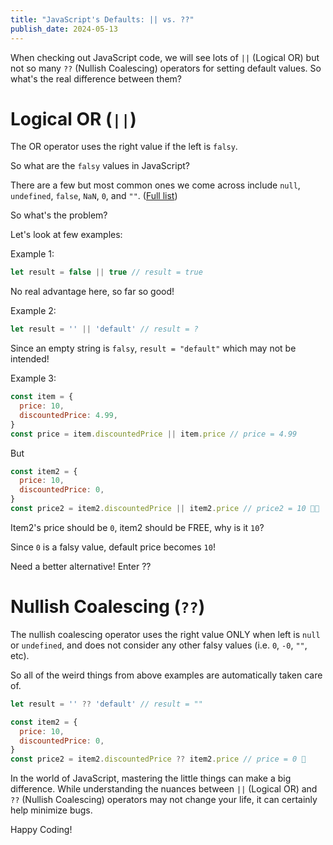 ```yaml
---
title: "JavaScript's Defaults: || vs. ??"
publish_date: 2024-05-13
---
```


When checking out JavaScript code, we will see lots of `||` (Logical OR) but not so many `??` (Nullish Coalescing) operators for setting default values. So what's the real difference between them?

# Logical OR (`||`)

The OR operator uses the right value if the left is `falsy`.

So what are the `falsy` values in JavaScript?

There are a few but most common ones we come across include `null`, `undefined`, `false`, `NaN`, `0`, and `""`. ([Full list](https://developer.mozilla.org/en-US/docs/Glossary/Falsy))

So what's the problem?

Let's look at few examples:

Example 1:

```js
let result = false || true // result = true
```

No real advantage here, so far so good!

Example 2:

```js
let result = '' || 'default' // result = ?
```

Since an empty string is `falsy`, `result = "default"` which may not be intended!

Example 3:

```js
const item = {
  price: 10,
  discountedPrice: 4.99,
}
const price = item.discountedPrice || item.price // price = 4.99
```

But

```js
const item2 = {
  price: 10,
  discountedPrice: 0,
}
const price2 = item2.discountedPrice || item2.price // price2 = 10 🤷🏻
```

Item2's price should be `0`, item2 should be FREE, why is it `10`?

Since `0` is a falsy value, default price becomes `10`!

Need a better alternative! Enter ??

# Nullish Coalescing (`??`)

The nullish coalescing operator uses the right value ONLY when left is `null` or `undefined`, and does not consider any other falsy values (i.e. `0`, `-0`, `""`, etc).

So all of the weird things from above examples are automatically taken care of.

```js
let result = '' ?? 'default' // result = ""

const item2 = {
  price: 10,
  discountedPrice: 0,
}
const price2 = item2.discountedPrice ?? item2.price // price = 0 🎉
```

In the world of JavaScript, mastering the little things can make a big difference. While understanding the nuances between `||` (Logical OR) and `??` (Nullish Coalescing) operators may not change your life, it can certainly help minimize bugs.

Happy Coding!
